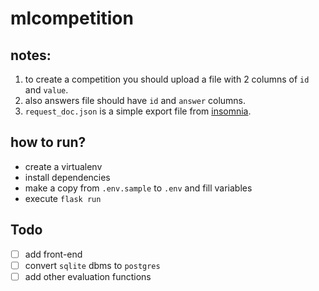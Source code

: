 # mlcompetition

## notes:
1. to create a competition you should upload a file with 2 columns of `id` and `value`.
2. also answers file should have `id` and `answer` columns.
3. `request_doc.json` is a simple export file from [insomnia](https://insomnia.rest/).

## how to run?
* create a virtualenv
* install dependencies
* make a copy from `.env.sample` to `.env` and fill variables
* execute `flask run`

## Todo
- [ ] add front-end
- [ ] convert `sqlite` dbms to `postgres`
- [ ] add other evaluation functions
